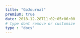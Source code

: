 ```yaml
---
title: "GoJournal"
premium: true
date: 2018-12-28T11:02:05+06:00 
# type dont remove or customize
type : "docs"
---
```

